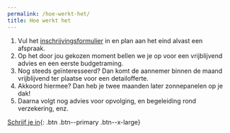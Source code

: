 ```yaml
---
permalink: /hoe-werkt-het/
title: Hoe werkt het
---
```



1. Vul het [inschrijvingsformulier](/schrijf-je-in) in en plan aan het eind alvast een afspraak.
2. Op het door jou gekozen moment bellen we je op voor een vrijblijvend advies en een eerste budgetraming.
3. Nog steeds geïnteresseerd? Dan komt de aannemer binnen de maand vrijblijvend ter plaatse voor een detailofferte.
4. Akkoord hiermee? Dan heb je twee maanden later zonnepanelen op je dak!
5. Daarna volgt nog advies voor opvolging, en begeleiding rond verzekering, enz.

[Schrijf je in](/schrijf-je-in){: .btn .btn--primary .btn--x-large}
